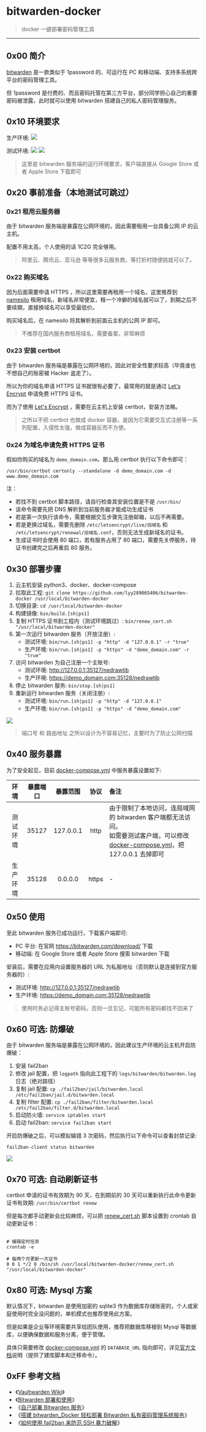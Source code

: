 # bitwarden-docker

> docker 一键部署密码管理工具

------

## 0x00 简介

[bitwarden](https://bitwarden.com/) 是一款类似于 1password 的、可运行在 PC 和移动端、支持多系统跨平台的密码管理工具。

但 1password 是付费的、而且密码托管在第三方平台，部分同学担心自己的重要密码被泄露，此时就可以使用 bitwarden 搭建自己的私人密码管理服务。


## 0x10 环境要求

生产环境: ![](https://img.shields.io/badge/Platform-Linux%20amd64-brightgreen.svg)

测试环境: ![](https://img.shields.io/badge/Platform-Linux%20amd64-brightgreen.svg) ![](https://img.shields.io/badge/OS-Windows%2010%2B-brightgreen.svg)

> 这里是 bitwarden 服务端的运行环境要求，客户端直接从 Google Store 或者 Apple Store 下载即可


## 0x20 事前准备（本地测试可跳过）

### 0x21 租用云服务器

由于 bitwarden 服务端是暴露在公网环境的，因此需要租用一台具备公网 IP 的云主机。

配置不用太高，个人使用的话 1C2G 完全够用。

> 阿里云、腾讯云、亚马逊 等等很多云服务商，等打折时随便挑就可以了。


### 0x22 购买域名

因为后面需要申请 HTTPS ，所以这里需要再租用一个域名，这里推荐到 [namesilo](https://www.namesilo.com/) 租用域名，新域名非常便宜，租一个冷僻的域名就可以了，到期之后不要续期，直接换域名可以享受最低价。

购买域名后，在 namesilo 将其解析到前面云主机的公网 IP 即可。

> 不推荐在国内服务商租用域名，需要备案，非常麻烦


### 0x23 安装 certbot

由于 bitwarden 服务端是暴露在公网环境的，因此对安全性要求较高（毕竟谁也不想自己的账密被 Hacker 盗走了）。

所以为你的域名申请 HTTPS 证书就很有必要了，最常用的就是通过 [Let's Encrypt](https://letsencrypt.org/) 申请免费 HTTPS 证书。

而为了使用 [Let's Encrypt](https://letsencrypt.org/) ，需要在云主机上安装 certbot，安装方法略。

> 之所以不把 certbot 也做成 docker 容器，是因为它需要交互式注册等一系列配置，入侵性太强，做成容器反而不方便。


### 0x24 为域名申请免费 HTTPS 证书

假如你购买的域名为 `demo_domain.com`，那么用 certbot 执行以下命令即可：

```shell
/usr/bin/certbot certonly --standalone -d demo_domain.com -d www.demo_domain.com
```

注：

- 若找不到 certbot 脚本路径，请自行检查其安装位置是不是 `/usr/bin/`
- 该命令需要先把 DNS 解析到当前服务器才能成功生成证书
- 若是第一次执行该命令，需要根据交互步骤先注册邮箱，以后不再需要。
- 若是更换过域名，需要先删除 `/etc/letsencrypt/live/旧域名` 和 `/etc/letsencrypt/renewal/旧域名.conf`，否则无法生成新域名的证书。
- 生成证书时会使用 80 端口，若有服务占用了 80 端口，需要先关停服务，待证书创建完之后再重启 80 服务。


## 0x30 部署步骤

1. 云主机安装 python3、docker、docker-compose
2. 拉取此工程: `git clone https://github.com/lyy289065406/bitwarden-docker /usr/local/bitwarden-docker`
3. 切换目录: `cd /usr/local/bitwarden-docker`
4. 构建镜像: `bin/build.[sh|ps1]`
5. 复制 HTTPS 证书到工程内（测试环境跳过）: `bin/renew_cert.sh "/usr/local/bitwarden-docker"`
6. 第一次运行 bitwarden 服务（开放注册）: 
    - 测试环境: `bin/run.[sh|ps1] -p "http" -d "127.0.0.1" -r "true"`
    - 生产环境: `bin/run.[sh|ps1] -p "https" -d "demo_domain.com" -r "true"`
7. 访问 bitwarden 为自己注册一个主账号:
    - 测试环境: http://127.0.0.1:35127/nedrawtib
    - 生产环境: https://demo_domain.com:35128/nedrawtib
8. 停止 bitwarden 服务: `bin/stop.[sh|ps1]`
9. 重新运行 bitwarden 服务（关闭注册）: 
    - 测试环境: `bin/run.[sh|ps1] -p "http" -d "127.0.0.1"`
    - 生产环境: `bin/run.[sh|ps1] -p "https" -d "demo_domain.com"`

![](./imgs/02.jpg)

> 端口号 和 路由地址 之所以设计为不容易记忆，主要时为了防止公网扫描


## 0x40 服务暴露

为了安全起见，目前 [docker-compose.yml](./docker-compose.yml) 中服务暴露设置如下:

| 环境 | 暴露端口 | 暴露范围 | 协议 | 备注 |
|:---:|:---:|:---:|:---:|:---|
| 测试环境 | 35127 | 127.0.0.1 | http | 由于限制了本地访问，连局域网的 bitwarden 客户端都无法访问。<br/>如需要测试客户端，可以修改 [docker-compose.yml](./docker-compose.yml)，把 127.0.0.1 去掉即可 |
| 生产环境 | 35128 | 0.0.0.0 | https | - |


## 0x50 使用

至此 bitwarden 服务已成功运行，下载客户端即可:

- PC 平台: 在官网 https://bitwarden.com/download/ 下载
- 移动端: 在 Google Store 或者 Apple Store 搜索 bitwarden 下载

安装后，需要在应用内设置服务器的 URL 为私服地址（否则默认是连接到官方服务器的）:

- 测试环境: http://127.0.0.1:35127/nedrawtib
- 生产环境: https://demo_domain.com:35128/nedrawtib

> 使用时务必记得主账号密码，否则一旦忘记、可能所有密码都找不回来了


## 0x60 可选: 防爆破

由于 bitwarden 服务端是暴露在公网环境的，因此建议生产环境的云主机开启防爆破：

1. 安装 fail2ban
2. 修改 jail 配置，把 `logpath` 指向此工程下的 `logs/bitwarden/bitwarden.log` 日志（绝对路径）
3. 复制 jail 配置: `cp ./fail2ban/jail/bitwarden.local /etc/fail2ban/jail.d/bitwarden.local`
4. 复制 filter 配置: `cp ./fail2ban/filter/bitwarden.local /etc/fail2ban/filter.d/bitwarden.local`
5. 启动防火墙: `service iptables start`
6. 启动 fail2ban: `service fail2ban start`

开启防爆破之后，可以模拟输错 3 次密码，然后执行以下命令可以查看封禁记录:

`fail2ban-client status bitwarden`

![](./imgs/01.jpg)


## 0x70 可选: 自动刷新证书

certbot 申请的证书有效期为 90 天，在到期前的 30 天可以重新执行此命令更新证书有效期: `/usr/bin/certbot renew`

但是每次都手动更新会比较麻烦，可以把 [renew_cert.sh](renew_cert.sh) 脚本设置到 crontab 自动更新证书：

```shell

# 编辑定时任务
crontab -e

# 每两个月更新一次证书
0 0 1 */2 0 /bin/sh /usr/local/bitwarden-docker/renew_cert.sh "/usr/local/bitwarden-docker"
```


## 0x80 可选: Mysql 方案

默认情况下，bitwarden 是使用加密的 sqlite3 作为数据库存储账密的，个人或家庭使用时完全没问题的，单机模式也推荐使用此方案。

但是如果是企业等环境需要共享给团队使用，推荐把数据库移植到 Mysql 等数据库，以便确保数据和服务分离，便于管理。

具体只需要修改 [docker-compose.yml](./docker-compose.yml) 的 `DATABASE_URL` 指向即可，详见[官方文档](https://github.com/dani-garcia/vaultwarden/wiki/Using-the-MariaDB-(MySQL)-Backend)说明（提供了建库脚本和迁移命令）。



## 0xFF 参考文档

- 《[Vaultwarden Wiki](https://github.com/dani-garcia/vaultwarden/wiki)》
- 《[Bitwarden 部署和使用](https://host.ppgg.in/deploying-and-using-of-vaultwarden/configuration)》
- 《[自己部署 Bitwarden 服务](https://mrchi.cc/posts/selfhosted-bitwarden/)》
- 《[搭建 bitwarden_Docker 轻松部署 Bitwarden 私有密码管理系统服务](https://blog.csdn.net/weixin_35723924/article/details/112568338?share_token=b97f55ae-bc1b-4b5b-9742-97fa9bc3472d)》
- 《[如何使用 fail2ban 来防范 SSH 暴力破解](https://learnku.com/server/t/36233)》


